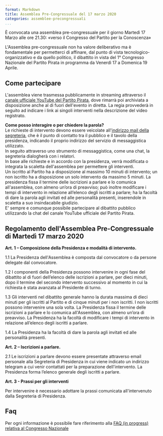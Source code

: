 ```yaml
---
format: Markdown
title: Assemblea Pre-Congressuale del 17 marzo 2020
categories: assemblee-precongressuali
...
```


È convocata una assemblea pre-congressuale per il giorno Martedì 17 Marzo alle ore 21.30: «verso il Congresso del Partito per la Conoscenza»

L'Assemblea pre-congressuale non ha valore deliberativo ma è fondamentale per permetterci di affinare, dal punto di vista tecnologico-organizzativo e da quello politico, il dibattito in vista del 1° Congresso Nazionale del Partito Pirata in programma da Venerdì 17 a Domenica 19 Aprile.

## Come partecipare

L'assemblea viene trasmessa pubblicamente in streaming attraverso il [canale ufficiale YouTube del Partito Pirata](https://www.youtube.com/channel/UC4q_uEZYzG2gLtZNHZ92mpA), dove rimarrà poi archiviata a disposizione anche al di fuori dell'evento in diretta. La regia provvederà in seguito ad indicare i link ai singoli interventi nella descrizione del video registrato.

**Come posso interagire o per chiedere la parola?**  
Le richieste di intervento devono essere veicolate all'[indirizzo mail della segreteria](mailto:congresso@partito-pirata.it), che è il punto di contatto tra il pubblico e il tavolo della presidenza, indicando il proprio indirizzo del servizio di messaggistica utilizzato.  
In seguito attraverso uno strumento di messaggistica, come una chat, la segreteria dialogherà con i relatori.  
In base alle richieste e in accordo con la presidenza, verrà modificata o integrata la scaletta dell'assemblea per permettere gli interventi.  
Un iscritto al Partito ha a disposizione al massimo 10 minuti di intervento; un non iscritto ha a disposizione un solo intervento da massimo 5 minuti.
La presidenza fissa il termine delle iscrizioni a parlare e lo comunica all'assemblea, con almeno un’ora di preavviso; può inoltre modificare i tempi di intervento in relazione all’elenco degli iscritti a parlare; ha la facoltà di dare la parola agli invitati ed alle personalità presenti, inserendole in scaletta a suo insindacabile giudizio.  
E' sempre e comunque possibile partecipare al dibattito pubblico utilizzando la chat del canale YouTube ufficiale del Partito Pirata.  

## Regolamento dell'Assemblea Pre-Congressuale di Martedì 17 marzo 2020

**Art. 1 – Composizione della Presidenza e modalità di intervento.**

1.1 La Presidenza dell'Assemblea è composta dal convocatore o da persone delegate dal convocatore.

1.2  I componenti della Presidenza possono intervenire in ogni fase del dibattito al di fuori dell’elenco delle iscrizioni a parlare, per dieci minuti, dopo il termine del secondo intervento successivo al momento in cui la richiesta è stata avanzata al Presidente di turno.

1.3  Gli interventi nel dibattito generale hanno la durata massima di dieci minuti per gli iscritti al Partito e di cinque minuti per i non iscritti. I non iscritti possono intervenire una sola volta. La Presidenza fissa il termine delle iscrizioni a parlare e lo comunica all'Assemblea, con almeno un’ora di preavviso. La Presidenza ha la facoltà di modificare i tempi di intervento in relazione all’elenco degli iscritti a parlare.

1.4 La Presidenza ha la facoltà di dare la parola agli invitati ed alle personalità presenti.

**Art. 2 – Iscrizioni a parlare.**

2.1 Le iscrizioni a parlare devono essere presentate attraverso email personale alla Segreteria di Presidenza in cui viene indicato un indirizzo telegram a cui venir contattati per la preparazione dell'intervento. La Presidenza forma l’elenco generale degli iscritti a parlare.

**Art. 3 - Prassi per gli interventi**

Per intervenire è necessario adottare la prassi comunicata all'intervenuto dalla Segreteria di Presidenza.

## Faq 

Per ogni informazione è possibile fare riferimento alla [FAQ (in progress) relativa al Congresso Nazionale](https://wiki.partito-pirata.it/Congresso%20Nazionale/domande%20frequenti)